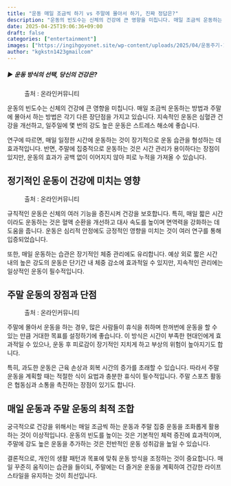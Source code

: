 ```yaml
---
title: "운동 매일 조금씩 하기 vs 주말에 몰아서 하기, 진짜 정답은?"
description: "운동의 빈도수는 신체의 건강에 큰 영향을 미칩니다. 매일 조금씩 운동하는 방법과 주말에 몰아서 하는 방법은 각기 다른 장단점을 가지고 있습니다. 지속적인 운동은 심혈관 건강을 개선하고, 일주일에 몇 번의 강도 높은 운동은 스트레스 해소에 좋습니다."
date: 2025-04-25T19:06:36+09:00
draft: false
categories: ["entertainment"]
images: ["https://ingihgoyonet.site/wp-content/uploads/2025/04/운동주기-1024x683.jpg", "https://ingihgoyonet.site/wp-content/uploads/2025/04/운동방식-1024x685.jpg", "https://ingihgoyonet.site/wp-content/uploads/2025/04/운동효과-1024x683.jpg"]
author: "kgkstn1423gmailcom"
---
```


<h5 >▶ 운동 방식의 선택, 당신의 건강은?</h5> <figure ><img src="https://ingihgoyonet.site/wp-content/uploads/2025/04/운동주기-1024x683.jpg" alt="" style="aspect-ratio:16/9;object-fit:cover"/><figcaption >출처 : 온라인커뮤니티</figcaption></figure> <p>운동의 빈도수는 신체의 건강에 큰 영향을 미칩니다. 매일 조금씩 운동하는 방법과 주말에 몰아서 하는 방법은 각기 다른 장단점을 가지고 있습니다. 지속적인 운동은 심혈관 건강을 개선하고, 일주일에 몇 번의 강도 높은 운동은 스트레스 해소에 좋습니다.</p> <p>연구에 따르면, 매일 일정한 시간에 운동하는 것이 장기적으로 운동 습관을 형성하는 데 효과적입니다. 반면, 주말에 집중적으로 운동하는 것은 시간 관리가 용이하다는 장점이 있지만, 운동의 효과가 공백 없이 이어지지 않아 피로 누적을 가져올 수 있습니다.</p> <h2 >정기적인 운동이 건강에 미치는 영향</h2> <figure ><img src="https://ingihgoyonet.site/wp-content/uploads/2025/04/운동방식-1024x685.jpg" alt="" style="aspect-ratio:16/9;object-fit:cover"/><figcaption >출처 : 온라인커뮤니티</figcaption></figure> <p>규칙적인 운동은 신체의 여러 기능을 증진시켜 건강을 보호합니다. 특히, 매일 짧은 시간이라도 운동하는 것은 혈액 순환을 개선하고 대사 속도를 높이며 면역력을 강화하는 데 도움을 줍니다. 운동은 심리적 안정에도 긍정적인 영향을 미치는 것이 여러 연구를 통해 입증되었습니다.</p> <p>또한, 매일 운동하는 습관은 장기적인 체중 관리에도 유리합니다. 예상 외로 짧은 시간 내의 높은 강도의 운동은 단기간 내 체중 감소에 효과적일 수 있지만, 지속적인 관리에는 일상적인 운동이 필수적입니다.</p> <h2 >주말 운동의 장점과 단점</h2> <figure ><img src="https://ingihgoyonet.site/wp-content/uploads/2025/04/운동효과-1024x683.jpg" alt="" style="aspect-ratio:16/9;object-fit:cover"/><figcaption >출처 : 온라인커뮤니티</figcaption></figure> <p>주말에 몰아서 운동을 하는 경우, 많은 사람들이 휴식을 취하며 한꺼번에 운동을 할 수 있는 만큼 거대한 목표를 설정하기에 좋습니다. 이 방식은 시간이 부족한 현대인에게 효과적일 수 있으나, 운동 후 피로감이 장기적인 지치게 하고 부상의 위험이 높아지기도 합니다.</p> <p>특히, 과도한 운동은 근육 손상과 회복 시간의 증가를 초래할 수 있습니다. 따라서 주말 운동을 계획할 때는 적절한 식이 요법과 충분한 휴식이 필수적입니다. 주말 스포츠 활동은 협동심과 소통을 촉진하는 장점이 있기도 합니다.</p> <h2 >매일 운동과 주말 운동의 최적 조합</h2> <p>궁극적으로 건강을 위해서는 매일 조금씩 하는 운동과 주말 집중 운동을 조화롭게 활용하는 것이 이상적입니다. 운동의 빈도를 높이는 것은 기본적인 체력 증진에 효과적이며, 주말에 강도 높은 운동을 추가하는 것은 전반적인 운동 성취감을 높일 수 있습니다.</p> <p>결론적으로, 개인의 생활 패턴과 목표에 맞춰 운동 방식을 조정하는 것이 중요합니다. 매일 꾸준히 움직이는 습관을 들이되, 주말에는 더 즐거운 운동을 계획하여 건강한 라이프스타일을 유지하는 것이 최선입니다.</p>